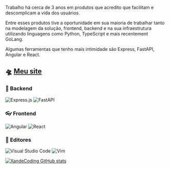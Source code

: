 Trabalho há cerca de 3 anos em produtos que acredito que facilitam e descomplicam a vida dos usuários.

Entre esses produtos tive a oportunidade em sua maioria de trabalhar tanto na modelagem da solução, frontend, backend e na sua infraestrutura utilizando linguagens como Python, TypeScript e mais recentement GoLang.

Algumas ferramentas que tenho mais intimidade são Express, FastAPI, Angular e React.


## 🛸 [Meu site](https://xande.dev.br/)



### :floppy_disk: Backend
![Express.js](https://img.shields.io/badge/express.js-%23404d59.svg?style=for-the-badge&logo=express&logoColor=%2361DAFB)
![FastAPI](https://img.shields.io/badge/FastAPI-005571?style=for-the-badge&logo=fastapi)

### :eyeglasses: Frontend
![Angular](https://img.shields.io/badge/angular-%23DD0031.svg?style=for-the-badge&logo=angular&logoColor=white)
![React](https://img.shields.io/badge/react-%2320232a.svg?style=for-the-badge&logo=react&logoColor=%2361DAFB)

### :book: Editores
![Visual Studio Code](https://img.shields.io/badge/Visual%20Studio%20Code-0078d7.svg?style=for-the-badge&logo=visual-studio-code&logoColor=white)
![Vim](https://img.shields.io/badge/VIM-%2311AB00.svg?style=for-the-badge&logo=vim&logoColor=white)


[![XandeCoding GitHub stats](https://github-readme-stats.vercel.app/api?username=XandeCoding)](https://github.com/anuraghazra/github-readme-stats)
